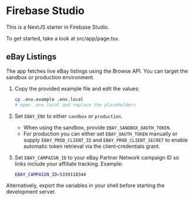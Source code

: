 # Firebase Studio

This is a NextJS starter in Firebase Studio.

To get started, take a look at src/app/page.tsx.

## eBay Listings

The app fetches live eBay listings using the Browse API. You can target the
sandbox or production environment.

1. Copy the provided example file and edit the values:

   ```bash
   cp .env.example .env.local
   # open .env.local and replace the placeholders
   ```

2. Set `EBAY_ENV` to either `sandbox` or `production`.
   - When using the sandbox, provide `EBAY_SANDBOX_OAUTH_TOKEN`.
   - For production you can either set `EBAY_OAUTH_TOKEN` manually or supply
     `EBAY_PROD_CLIENT_ID` and `EBAY_PROD_CLIENT_SECRET` to enable automatic
     token retrieval via the client‑credentials grant.

3. Set `EBAY_CAMPAIGN_ID` to your eBay Partner Network campaign ID so links
   include your affiliate tracking. Example:

   ```bash
   EBAY_CAMPAIGN_ID=5339118344
   ```

Alternatively, export the variables in your shell before starting the
development server.

